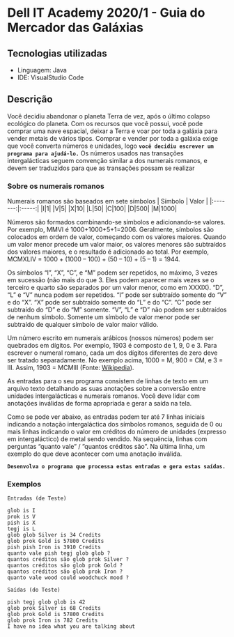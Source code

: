 # Dell IT Academy 2020/1 - Guia do Mercador das Galáxias

## Tecnologias utilizadas
* Linguagem: Java
* IDE: VisualStudio Code

## Descrição
Você decidiu abandonar o planeta Terra de vez, após o último colapso ecológico do
planeta. Com os recursos que você possui, você pode comprar uma nave espacial,
deixar a Terra e voar por toda a galáxia para vender metais de vários tipos.
Comprar e vender por toda a galáxia exige que você converta números e unidades, logo
**`você decidiu escrever um programa para ajudá-lo.`**
Os números usados nas transações intergalácticas seguem convenção similar a dos
numerais romanos, e devem ser traduzidos para que as transações possam se realizar

### Sobre os numerais romanos
Numerais romanos são baseados em sete símbolos
| Símbolo | Valor |
|:-------:|:-----:|
|I|1|
|V|5|
|X|10|
|L|50|
|C|100|
|D|500|
|M|1000|

Números são formados combinando-se símbolos e adicionando-se valores. Por
exemplo, MMVI é 1000+1000+5+1=2006. Geralmente, símbolos são colocados em
ordem de valor, começando com os valores maiores. Quando um valor menor precede
um valor maior, os valores menores são subtraídos dos valores maiores, e o resultado é
adicionado ao total. Por exemplo, MCMXLIV = 1000 + (1000 – 100) + (50 – 10) + (5 – 1)
= 1944.


Os símbolos “I”, “X”, “C”, e “M” podem ser repetidos, no máximo, 3 vezes em sucessão
(não mais do que 3. Eles podem aparecer mais vezes se o terceiro e quarto são
separados por um valor menor, como em XXXIX). “D”, “L” e “V” nunca podem ser
repetidos. “I” pode ser subtraído somente do “V” e do “X”. “X” pode ser subtraído somente
do “L” e do “C”. “C” pode ser subtraído do “D” e do “M” somente. “V”, “L” e “D” não podem 
ser subtraídos de nenhum símbolo. Somente um símbolo de valor menor pode ser
subtraído de qualquer símbolo de valor maior válido.


Um número escrito em numerais arábicos (nossos números) podem ser quebrados em
dígitos. Por exemplo, 1903 é composto de 1, 9, 0 e 3. Para escrever o numeral romano,
cada um dos dígitos diferentes de zero deve ser tratado separadamente. No exemplo
acima, 1000 = M, 900 = CM, e 3 = III. Assim, 1903 = MCMIII (Fonte: [Wikipedia](http://en.wikipedia.org/wiki/Roman_numerals "Roman Numerals")).


As entradas para o seu programa consistem de linhas de texto em um arquivo texto
detalhando as suas anotações sobre a conversão entre unidades intergalácticas e
numerais romanos. Você deve lidar com anotações inválidas de forma apropriada e gerar
a saída na tela.


Como se pode ver abaixo, as entradas podem ter até 7 linhas iniciais indicando a notação
intergaláctica dos símbolos romanos, seguida de 0 ou mais linhas indicando o valor em
créditos do número de unidades (expresso em intergaláctico) de metal sendo vendido.
Na sequência, linhas com perguntas “quanto vale” / ”quantos créditos são”. Na última
linha, um exemplo do que deve acontecer com uma anotação inválida.

**`Desenvolva o programa que processa estas entradas e gera estas saídas.`**

### Exemplos
```
Entradas (de Teste)

glob is I
prok is V
pish is X
tegj is L
glob glob Silver is 34 Credits
glob prok Gold is 57800 Credits
pish pish Iron is 3910 Credits
quanto vale pish tegj glob glob ?
quantos créditos são glob prok Silver ?
quantos créditos são glob prok Gold ?
quantos créditos são glob prok Iron ?
quanto vale wood could woodchuck mood ?

Saídas (do Teste)

pish tegj glob glob is 42
glob prok Silver is 68 Credits
glob prok Gold is 57800 Credits
glob prok Iron is 782 Credits
I have no idea what you are talking about
```
